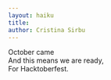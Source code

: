 ```yaml
---
layout: haiku
title:
author: Cristina Sirbu
---
```


October came<br> 
And this means we are ready, <br> 
For Hacktoberfest. <br>
